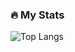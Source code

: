 ### :fire: My Stats
![Top Langs](https://github-readme-stats.vercel.app/api/top-langs/?username=DiogoTorrinhas&t&theme=vision-friendly-dark)
